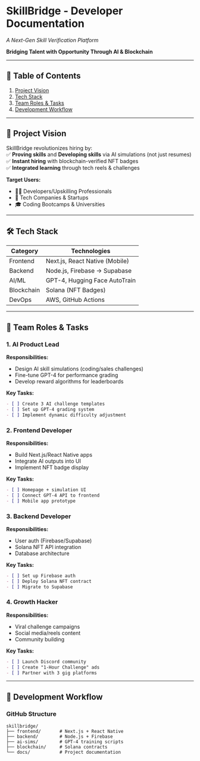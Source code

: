 # **SkillBridge - Developer Documentation**  
*A Next-Gen Skill Verification Platform*  

**Bridging Talent with Opportunity Through AI & Blockchain**  

---

## **📌 Table of Contents**  
1. [Project Vision](#-project-vision)  
2. [Tech Stack](#-tech-stack)  
3. [Team Roles & Tasks](#-team-roles--tasks)  
4. [Development Workflow](#-development-workflow)  


---

## **🌟 Project Vision**  
SkillBridge revolutionizes hiring by:  
✅ **Proving skills** and **Developing skills** via AI simulations (not just resumes)  
✅ **Instant hiring** with blockchain-verified NFT badges  
✅ **Integrated learning** through tech reels & challenges  

**Target Users:**  
- 👩‍💻 Developers/Upskilling Professionals  
- 🏢 Tech Companies & Startups  
- 🎓 Coding Bootcamps & Universities  

---

## **🛠 Tech Stack**  
| Category       | Technologies                          |
|---------------|---------------------------------------|
| Frontend      | Next.js, React Native (Mobile)        |
| Backend       | Node.js, Firebase → Supabase          |
| AI/ML         | GPT-4, Hugging Face AutoTrain         |
| Blockchain    | Solana (NFT Badges)                   |
| DevOps        | AWS, GitHub Actions                   |

---

## **👥 Team Roles & Tasks**  

### **1. AI Product Lead**  
**Responsibilities:**  
- Design AI skill simulations (coding/sales challenges)  
- Fine-tune GPT-4 for performance grading  
- Develop reward algorithms for leaderboards  

**Key Tasks:**  
```markdown
- [ ] Create 3 AI challenge templates 
- [ ] Set up GPT-4 grading system
- [ ] Implement dynamic difficulty adjustment 
```

### **2. Frontend Developer**  
**Responsibilities:**  
- Build Next.js/React Native apps  
- Integrate AI outputs into UI  
- Implement NFT badge display  

**Key Tasks:**  
```markdown
- [ ] Homepage + simulation UI
- [ ] Connect GPT-4 API to frontend
- [ ] Mobile app prototype 
```

### **3. Backend Developer**  
**Responsibilities:**  
- User auth (Firebase/Supabase)  
- Solana NFT API integration  
- Database architecture  

**Key Tasks:**  
```markdown
- [ ] Set up Firebase auth 
- [ ] Deploy Solana NFT contract 
- [ ] Migrate to Supabase 
```

### **4. Growth Hacker**  
**Responsibilities:**  
- Viral challenge campaigns  
- Social media/reels content  
- Community building  

**Key Tasks:**  
```markdown
- [ ] Launch Discord community 
- [ ] Create "1-Hour Challenge" ads 
- [ ] Partner with 3 gig platforms
```

---

## **🔧 Development Workflow**  

### **GitHub Structure**  
```
skillbridge/
├── frontend/       # Next.js + React Native
├── backend/        # Node.js + Firebase
├── ai-sims/        # GPT-4 training scripts
├── blockchain/     # Solana contracts
└── docs/           # Project documentation
```

